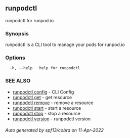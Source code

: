 ## runpodctl

runpodctl for runpod.io

### Synopsis

runpodctl is a CLI tool to manage your pods for runpod.io

### Options

```
  -h, --help   help for runpodctl
```

### SEE ALSO

* [runpodctl config](runpodctl_config.md)	 - CLI Config
* [runpodctl get](runpodctl_get.md)	 - get resource
* [runpodctl remove](runpodctl_remove.md)	 - remove a resource
* [runpodctl start](runpodctl_start.md)	 - start a resource
* [runpodctl stop](runpodctl_stop.md)	 - stop a resource
* [runpodctl version](runpodctl_version.md)	 - runpodctl version

###### Auto generated by spf13/cobra on 11-Apr-2022
